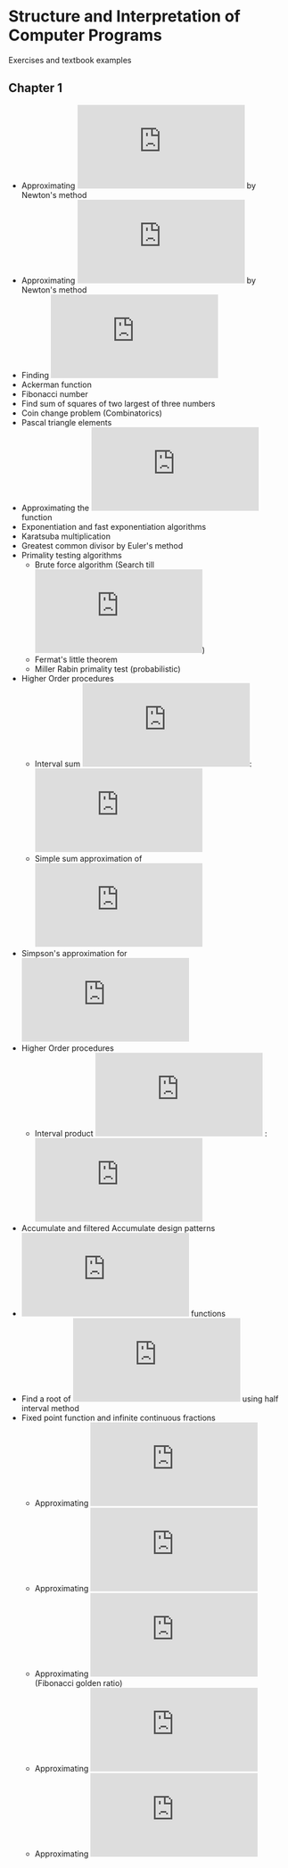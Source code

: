 # Structure and Interpretation of Computer Programs

Exercises and textbook examples

## Chapter 1

* Approximating ![sqrt(x)](http://latex.codecogs.com/png.latex?%5Cinline%20%5Csqrt%7Bx%7D) by Newton's method
* Approximating ![cube-root(x)](http://latex.codecogs.com/png.latex?%5Cinline%20%5Csqrt%5B3%5D%7Bx%7D) by Newton's method
* Finding ![n!](http://latex.codecogs.com/png.latex?%5Cinline%20n%21)
* Ackerman function
* Fibonacci number
* Find sum of squares of two largest of three numbers
* Coin change problem (Combinatorics)
* Pascal triangle elements
* Approximating the ![sin](http://latex.codecogs.com/png.latex?%5Cinline%20%5Csin) function
* Exponentiation and fast exponentiation algorithms
* Karatsuba multiplication
* Greatest common divisor by Euler's method
* Primality testing algorithms
	* Brute force algorithm (Search till ![sqrt(n)](http://latex.codecogs.com/png.latex?%5Cinline%20%5Csqrt%7Bn%7D))
	* Fermat's little theorem
	* Miller Rabin primality test (probabilistic)
* Higher Order procedures
	* Interval sum ![\[a,b\]](http://latex.codecogs.com/png.latex?%5Cinline%20%5Ba%2Cb%5D): ![Interval sum from a to b](http://latex.codecogs.com/png.latex?%5Cinline%20%5Csum_%7Ba%7D%5E%7Bb%7D)
	* Simple sum approximation of ![integration](http://latex.codecogs.com/png.latex?%5Cinline%20%5Cint_%7Ba%7D%5E%7Bb%7Df%28x%29)
* Simpson's approximation for  ![integration](http://latex.codecogs.com/png.latex?%5Cinline%20%5Cint_%7Ba%7D%5E%7Bb%7Df%28x%29)
* Higher Order procedures
	* Interval product ![\[a,b\]](http://latex.codecogs.com/png.latex?%5Cinline%20%5Ba%2Cb%5D) : ![Interval product from a to b](http://latex.codecogs.com/png.latex?%5Cinline%20%5Cprod_%7Ba%7D%5E%7Bb%7D)
* Accumulate and filtered Accumulate design patterns
* ![Lambda](http://latex.codecogs.com/png.latex?%5Cinline%20%5Clambda) functions
* Find a root of ![f(x)](http://latex.codecogs.com/png.latex?%5Cinline%20f%28x%29) using half interval method
* Fixed point function and infinite continuous fractions
	* Approximating ![sqrt(x)](http://latex.codecogs.com/png.latex?%5Cinline%20%5Csqrt%7Bx%7D)
	* Approximating ![cuberoot(x)](http://latex.codecogs.com/png.latex?%5Cinline%20%5Csqrt%5B3%5D%7Bx%7D)
	* Approximating ![phi](http://latex.codecogs.com/png.latex?%5Cinline%20%5Cphi) (Fibonacci golden ratio)
	* Approximating ![e](http://latex.codecogs.com/png.latex?%5Cinline%20%5Ctextup%7Be%7D)
	* Approximating ![tan](http://latex.codecogs.com/png.latex?%5Cinline%20%5Ctan)
